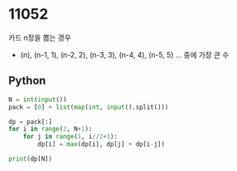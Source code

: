 # 11052

카드 n장을 뽑는 경우
- (n), (n-1, 1), (n-2, 2), (n-3, 3), (n-4, 4), (n-5, 5) ... 중에 가장 큰 수

## Python

```python
N = int(input())
pack = [0] + list(map(int, input().split()))

dp = pack[:]
for i in range(2, N+1):
    for j in range(1, i//2+1):
        dp[i] = max(dp[i], dp[j] + dp[i-j])

print(dp[N])

```
